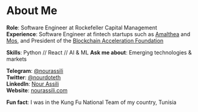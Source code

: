 # About Me

**Role**: Software Engineer at Rockefeller Capital Management  
**Experience**: Software Engineer at fintech startups such as [Amalthea](https://amaltheafs.com/) and [Mos](https://mos.com/), and President of the [Blockchain Acceleration Foundation ](https://www.blockchainacceleration.org/) 

**Skills**: Python // React // AI & ML
**Ask me about**: Emerging technologies & markets

**Telegram**: [@nourassili](https://t.me/nourassili)  
**Twitter**: [@nourdoteth](https://twitter.com/nourdoteth)  
**LinkedIn**: [Nour Assili](https://www.linkedin.com/in/nour-assili-058916149/)  
**Website**: [nourassili.com](https://nourassili.com)  

**Fun fact**: I was in the Kung Fu National Team of my country, Tunisia
